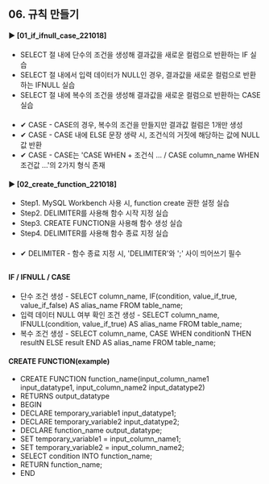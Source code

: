 ####  
## 06. 규칙 만들기  
#### ► [01_if_ifnull_case_221018]  
- SELECT 절 내에 단수의 조건을 생성해 결과값을 새로운 컬럼으로 반환하는 IF 실습  
- SELECT 절 내에서 입력 데이터가 NULL인 경우, 결과값을 새로운 컬럼으로 반환하는 IFNULL 실습  
- SELECT 절 내에 복수의 조건을 생성해 결과값을 새로운 컬럼으로 반환하는 CASE 실습  
####  
- ✔︎ CASE - CASE의 경우, 복수의 조건을 만들지만 결과값 컬럼은 1개만 생성  
- ✔︎ CASE - CASE 내에 ELSE 문장 생략 시, 조건식의 거짓에 해당하는 값에 NULL 값 반환  
- ✔︎ CASE - CASE는 'CASE WHEN + 조건식 ... / CASE column_name WHEN 조건값 ...'의 2가지 형식 존재  
#### ► [02_create_function_221018]  
- Step1. MySQL Workbench 사용 시, function create 권한 설정 실습  
- Step2. DELIMITER를 사용해 함수 시작 지정 실습  
- Step3. CREATE FUNCTION을 사용해 함수 생성 실습  
- Step4. DELIMITER를 사용해 함수 종료 지정 실습  
####  
- ✔︎ DELIMITER - 함수 종료 지정 시, 'DELIMITER'와 ';' 사이 띄어쓰기 필수  
##  
#### IF / IFNULL / CASE  
- 단수 조건 생성 - SELECT column_name, IF(condition, value_if_true, value_if_false) AS alias_name FROM table_name;  
- 입력 데이터 NULL 여부 확인 조건 생성 - SELECT column_name, IFNULL(condition, value_if_true) AS alias_name FROM table_name;  
- 복수 조건 생성 - SELECT column_name, CASE WHEN conditionN THEN resultN ELSE result END AS alias_name FROM table_name;  
#### CREATE FUNCTION(example)  
- CREATE FUNCTION function_name(input_column_name1 input_datatype1, input_column_name2 input_datatype2)  
- RETURNS output_datatype  
- BEGIN  
- DECLARE temporary_variable1 input_datatype1;  
- DECLARE temporary_variable2 input_datatype2;  
- DECLARE function_name output_datatype;  
- SET temporary_variable1 = input_column_name1;  
- SET temporary_variable2 = input_column_name2;  
- SELECT condition INTO function_name;  
- RETURN function_name;  
- END  
